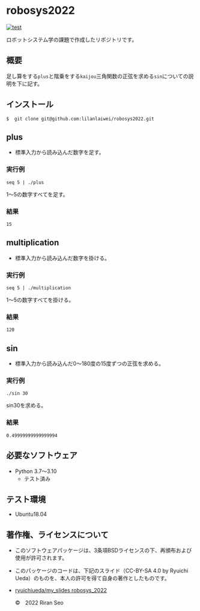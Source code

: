 # robosys2022
[![test](https://github.com/lilanlaiwei/robosys2022/actions/workflows/test.yml/badge.svg?branch=main)](https://github.com/lilanlaiwei/robosys2022/actions/workflows/test.yml)

ロボットシステム学の課題で作成したリポジトリです。

## 概要
足し算をする```plus```と階乗をする```kaijou```三角関数の正弦を求める```sin```についての説明を下に記す。

## インストール
```
$  git clone git@github.com:lilanlaiwei/robosys2022.git
```
## plus
* 標準入力から読み込んだ数字を足す。

### 実行例
```
seq 5 | ./plus
```
1～5の数字すべてを足す。

### 結果
```
15
``` 

## multiplication
* 標準入力から読み込んだ数字を掛ける。

### 実行例
```
seq 5 | ./multiplication
```
1～5の数字すべてを掛ける。

### 結果
```
120
```  

## sin
* 標準入力から読み込んだ0～180度の15度ずつの正弦を求める。

### 実行例
```
./sin 30
```
sin30を求める。

### 結果
```
0.49999999999999994
```
## 必要なソフトウェア
* Python  3.7～3.10
  * テスト済み

## テスト環境
* Ubuntu18.04

## 著作権、ライセンスについて
 * このソフトウェアパッケージは、3条項BSDライセンスの下、再頒布および使用が許可されます。
 
 * このパッケージのコードは、下記のスライド（CC-BY-SA 4.0 by Ryuichi Ueda）のものを、本人の許可を得て自身の著作としたものです。
      
 * [ryuichiueda/my_slides robosys_2022](https://github.com/ryuichiueda/my_slides/tree/master/robosys_2022)

	©　2022 Riran Seo

